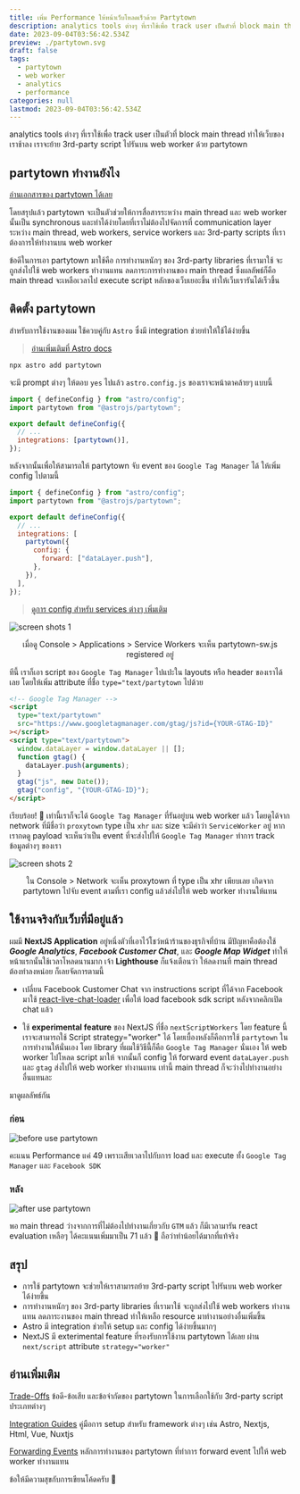 ```yaml
---
title: เพิ่ม Performance ให้หน้าเว็บโหลดเร็วด้วย Partytown
description: analytics tools ต่างๆ ที่เราใช้เพื่อ track user เป็นตัวที่ block main thread ทำให้เว็บของเราช้าลง เราจะย้าย 3rd-party script ไปรันบน web worker ด้วย partytown
date: 2023-09-04T03:56:42.534Z
preview: ./partytown.svg
draft: false
tags:
  - partytown
  - web worker
  - analytics
  - performance
categories: null
lastmod: 2023-09-04T03:56:42.534Z
---
```


analytics tools ต่างๆ ที่เราใช้เพื่อ track user เป็นตัวที่ block main thread ทำให้เว็บของเราช้าลง เราจะย้าย 3rd-party script ไปรันบน web worker ด้วย partytown

## partytown ทำงานยังไง

[อ่านเอกสารของ partytown ได้เลย](https://partytown.builder.io/how-does-partytown-work)

โดยสรุปแล้ว partytown จะเป็นตัวช่วยให้การสื่อสารระหว่าง main thread และ web worker นั้นเป็น synchronous และทำได้ง่ายโดยที่เราไม่ต้องไปจัดการที่ communication layer ระหว่าง main thread, web workers, service workers และ 3rd-party scripts ที่เราต้องการให้ทำงานบน web worker

ข้อดีในการเอา partytown มาใช้คือ การทำงานหนักๆ ของ 3rd-party libraries ที่เรามาใช้ จะถูกส่งไปใช้ web workers ทำงานแทน ลดภาระการทำงานของ main thread ซึ่งผลลัพธ์ก็คือ main thread จะเหลือเวลาไป execute script หลักของเว็บเยอะขึ้น ทำให้เว็บเรารันได้เร็วขึ้น

## ติดตั้ง partytown

สำหรับการใช้งานของผม ใช้ควบคู่กับ `Astro` ซึ่งมี integration ช่วยทำให้ใช้ได้ง่ายขึ้น

> [อ่านเพิ่มเติมที่ Astro docs](https://docs.astro.build/en/guides/integrations-guide/partytown/)

```sh
npx astro add partytown
```

จะมี prompt ต่างๆ ให้ตอบ `yes` ไปแล้ว `astro.config.js` ของเราจะหน้าตาคล้ายๆ แบบนี้

```js
import { defineConfig } from "astro/config";
import partytown from "@astrojs/partytown";

export default defineConfig({
  // ...
  integrations: [partytown()],
});
```

หลังจากนั้นเพื่อให้สามารถให้ partytown จับ event ของ `Google Tag Manager` ได้ ให้เพิ่ม config ไปตามนี้

```js
import { defineConfig } from "astro/config";
import partytown from "@astrojs/partytown";

export default defineConfig({
  // ...
  integrations: [
    partytown({
      config: {
        forward: ["dataLayer.push"],
      },
    }),
  ],
});
```

> [ดูการ config สำหรับ services ต่างๆ เพิ่มเติม](https://partytown.builder.io/common-services)

![screen shots 1](./partytown-screenshot-1.png)

<p style="text-align:center;">เมื่อดู Console > Applications > Service Workers จะเห็น partytown-sw.js registered อยู่</p>

ทีนี้ เราก็เอา script ของ `Google Tag Manager` ไปแปะใน layouts หรือ header ของเราได้เลย โดยให้เพิ่ม attribute ที่ชื่อ `type="text/partytown` ไปด้วย

```html
<!-- Google Tag Manager -->
<script
  type="text/partytown"
  src="https://www.googletagmanager.com/gtag/js?id={YOUR-GTAG-ID}"
></script>
<script type="text/partytown">
  window.dataLayer = window.dataLayer || [];
  function gtag() {
    dataLayer.push(arguments);
  }
  gtag("js", new Date());
  gtag("config", "{YOUR-GTAG-ID}");
</script>
```

เรียบร้อย! 🎉 เท่านี้เราก็จะได้ `Google Tag Manager` ที่รันอยู่บน web worker แล้ว โดยดูได้จาก network ที่มีชื่อว่า `proxytown` type เป็น `xhr` และ size จะมีคำว่า `ServiceWorker` อยู่ หากเรากดดู payload จะเห็นว่าเป็น event ที่จะส่งไปให้ `Google Tag Manager` ทำการ track ข้อมูลต่างๆ ของเรา

![screen shots 2](./partytown-screenshot-2.png)

<p style="text-align:center;">ใน Console > Network จะเห็น proxytown ที่ type เป็น xhr เพียบเลย เกิดจาก partytown ไปจับ event ตามที่เรา config แล้วส่งไปให้ web worker ทำงานให้แทน</p>

## ใช้งานจริงกับเว็บที่มีอยู่แล้ว

ผมมี **NextJS Application** อยู่หนึ่งตัวที่เอาไว้โชว์หน้าร้านของธุรกิจที่บ้าน มีปัญหาคือต้องใช้ **_Google Analytics_**, **_Facebook Customer Chat_**, และ **_Google Map Widget_** ทำให้หน้าแรกนั้นใช้เวลาโหลดนานมาก เจ้า **Lighthouse** ก็แจ้งเตือนว่า ให้ลดงานที่ main thread ต้องทำลงหน่อย ก็เลยจัดการตามนี้

- เปลี่ยน Facebook Customer Chat จาก instructions script ที่ได้จาก Facebook มาใช้ [react-live-chat-loader](https://github.com/calibreapp/react-live-chat-loader) เพื่อให้ load facebook sdk script หลังจากคลิกเปิด chat แล้ว

- ใช้ **experimental feature** ของ NextJS ที่ชื่อ `nextScriptWorkers` โดย feature นี้เราจะสามารถใช้ Script strategy="worker" ได้ โดยเบื้องหลังก็คือการใช้ `partytown` ในการทำงานให้นั่นเอง โดย library ที่ผมใช้วิธีนี้ก็คือ `Google Tag Manager` นั่นเอง ให้ web worker ไปโหลด script มาให้ จากนั้นก็ config ให้ forward event `dataLayer.push` และ `gtag` ส่งไปให้ web worker ทำงานแทน เท่านี้ main thread ก็จะว่างไปทำงานอย่างอื่นแทนละ

มาดูผลลัพธ์กัน

### ก่อน

![before use partytown](./before.png)

คะแนน Performance แค่ 49 เพราะเสียเวลาไปกับการ load และ execute ทั้ง `Google Tag Manager` และ `Facebook SDK`

### หลัง

![after use partytown](./after.png)

พอ main thread ว่างจากการที่ไม่ต้องไปทำงานเกี่ยวกับ `GTM` แล้ว ก็มีเวลามารัน react evaluation เหลือๆ ได้คะแนนเพิ่มมาเป็น 71 แล้ว 🎉 ถือว่าทำน้อยได้มากที่แท้จริง

## สรุป

- การใช้ partytown จะช่วยให้เราสามารถย้าย 3rd-party script ไปรันบน web worker ได้ง่ายขึ้น
- การทำงานหนักๆ ของ 3rd-party libraries ที่เรามาใช้ จะถูกส่งไปใช้ web workers ทำงานแทน ลดภาระงานของ main thread ทำให้เหลือ resource มาทำงานอย่างอื่นเพิ่มขึ้น
- Astro มี integration ช่วยให้ setup และ config ได้ง่ายขึ้นมากๆ
- NextJS มี exterimental feature ที่รองรับการใช้งาน partytown ได้เลย ผ่าน `next/script` attribute `strategy="worker"`

## อ่านเพิ่มเติม

[Trade-Offs](https://partytown.builder.io/trade-offs) ข้อดี-ข้อเสีย และข้อจำกัดของ partytown ในการเลือกใช้กับ 3rd-party script ประเภทต่างๆ

[Integration Guides](https://partytown.builder.io/integrations) คู่มือการ setup สำหรับ framework ต่างๆ เช่น Astro, Nextjs, Html, Vue, Nuxtjs

[Forwarding Events](https://partytown.builder.io/forwarding-events) หลักการทำงานของ partytown ที่ทำการ forward event ไปให้ web worker ทำงานแทน

ข้อให้มีความสุขกับการเขียนโค้ดครับ 🎉

